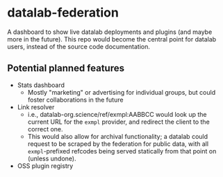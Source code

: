 # datalab-federation

A dashboard to show live datalab deployments and plugins (and maybe more in the future).
This repo would become the central point for datalab users, instead of the source code documentation.

## Potential planned features

- Stats dashboard
   - Mostly "marketing" or advertising for individual groups, but could foster collaborations in the future
-  Link resolver
   - i.e., datalab-org.science/ref/exmpl:AABBCC would look up the current URL for the `exmpl` provider, and redirect the client to the correct one.
   - This would also allow for archival functionality; a datalab could request to be scraped by the federation for public data, with all `exmpl`-prefixed refcodes being served statically from that point on (unless undone).
- OSS plugin registry
